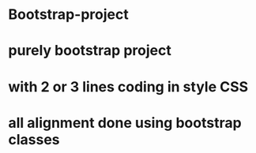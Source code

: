 # Bootstrap-project
# purely bootstrap project
# with 2 or 3 lines coding in style CSS
# all alignment done using bootstrap classes
